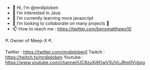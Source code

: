 - 👋 Hi, I’m @mrdiploben
- 👀 I’m interested in Java
- 🌱 I’m currently learning more javascript
- 💞️ I’m looking to collaborate on many projects 👀
- 📫 How to reach me : https://twitter.com/bensmatthews10

⛏️ Owner of Meep-X ⛏️

Twitter : https://twitter.com/mrdiploben1
Twitch : https://twitch.tv/mrdiploben
Youtube : https://www.youtube.com/channel/UC8zuXj9OwV5UVcJRm0Vvbzg

